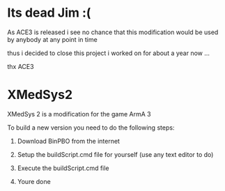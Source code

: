 Its dead Jim :(
===============
As ACE3 is released i see no chance that this modification would be used by anybody at any point in time

thus i decided to close this project i worked on for about a year now ...

thx ACE3


XMedSys2
========

XMedSys 2 is a modification for the game ArmA 3



To build a new version you need to do the following steps:

1. Download BinPBO from the internet

2. Setup the buildScript.cmd file for yourself (use any text editor to do)

3. Execute the buildScript.cmd file

4. Youre done
